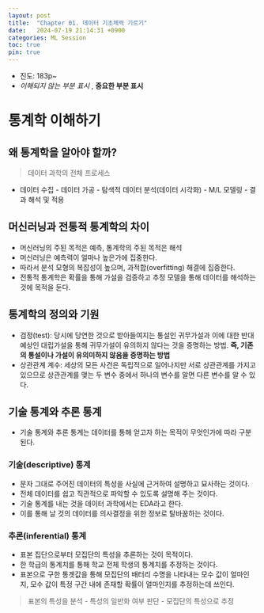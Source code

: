 ```yaml
---
layout: post
title:  "Chapter 01. 데이터 기초체력 기르기"
date:   2024-07-19 21:14:31 +0900
categories: ML Session
toc: true
pin: true
---
```


* 진도: 183p~
* *이해되지 않는 부분 표시* , **중요한 부분 표시**

# 통계학 이해하기

## 왜 통계학을 알아야 할까?

> 데이터 과학의 전체 프로세스
* 데이터 수집 - 데이터 가공 - 탐색적 데이터 분석(데이터 시각화) - M/L 모델링 - 결과 해석 및 적용

## 머신러닝과 전통적 통계학의 차이
* 머신러닝의 주된 목적은 예측, 통계학의 주된 목적은 해석
* 머신러닝은 예측력이 얼마나 높은가에 집중한다.
* 따라서 분석 모형의 복잡성이 높으며, 과적합(overfitting) 해결에 집중한다.
* 전통적 통계학은 확률을 통해 가설을 검증하고 추정 모델을 통해 데이터를 해석하는 것에 목적을 둔다.

## 통계학의 정의와 기원
* 검정(test): 당시에 당연한 것으로 받아들여지는 통설인 귀무가설과 이에 대한 반대 예상인 대립가설을 통해 귀무가설이 유의하지 않다는 것을 증명하는 방법. **즉, 기존의 통설이나 가설이 유의미하지 않음을 증명하는 방법**
* 상관관계 계수: 세상의 모든 사건은 독립적으로 일어나지만 서로 상관관계를 가지고 있으므로 상관관계를 맺는 두 변수 중에서 하나의 변수를 알면 다른 변수를 알 수 있다.

## 기술 통계와 추론 통계
* 기술 통계와 추론 통계는 데이터를 통해 얻고자 하는 목적이 무엇인가에 따라 구분된다.

### 기술(descriptive) 통계
* 문자 그대로 주어진 데이터의 특성을 사실에 근거하여 설명하고 묘사하는 것이다.
* 전체 데이터를 쉽고 직관적으로 파악할 수 있도록 설명해 주는 것이다.
* 기술 통계를 내는 것을 데이터 과학에서는 EDA라고 한다.
* 이를 통해 날 것의 데이터를 의사결정을 위한 정보로 탈바꿈하는 것이다.

### 추론(inferential) 통계
* 표본 집단으로부터 모집단의 특성을 추론하는 것이 목적이다.
* 한 학급의 통계치를 통해 학교 전체 학생의 통계치를 추정하는 것이다.
* 표본으로 구한 통곗값을 통해 모집단의 배터리 수명을 나타내는 모수 값이 얼마인지, 모수 값이 특정 구간 내에 존재할 확률이 얼마인지를 추정하는데 쓰인다.

> 표본의 특성을 분석 - 특성의 일반화 여부 판단 - 모집단의 특성으로 추정